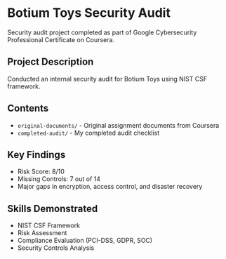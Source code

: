 # Botium Toys Security Audit

Security audit project completed as part of Google Cybersecurity Professional Certificate on Coursera.

## Project Description
Conducted an internal security audit for Botium Toys using NIST CSF framework.

## Contents
- `original-documents/` - Original assignment documents from Coursera
- `completed-audit/` - My completed audit checklist

## Key Findings
- Risk Score: 8/10
- Missing Controls: 7 out of 14
- Major gaps in encryption, access control, and disaster recovery

## Skills Demonstrated
- NIST CSF Framework
- Risk Assessment  
- Compliance Evaluation (PCI-DSS, GDPR, SOC)
- Security Controls Analysis
